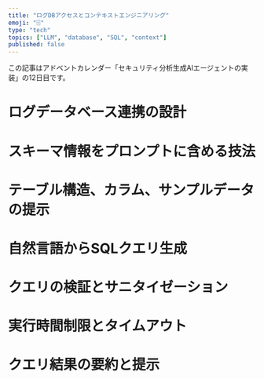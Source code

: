```yaml
---
title: "ログDBアクセスとコンテキストエンジニアリング"
emoji: "🗄️"
type: "tech"
topics: ["LLM", "database", "SQL", "context"]
published: false
---
```


この記事はアドベントカレンダー「セキュリティ分析生成AIエージェントの実装」の12日目です。

# ログデータベース連携の設計

# スキーマ情報をプロンプトに含める技法

# テーブル構造、カラム、サンプルデータの提示

# 自然言語からSQLクエリ生成

# クエリの検証とサニタイゼーション

# 実行時間制限とタイムアウト

# クエリ結果の要約と提示
